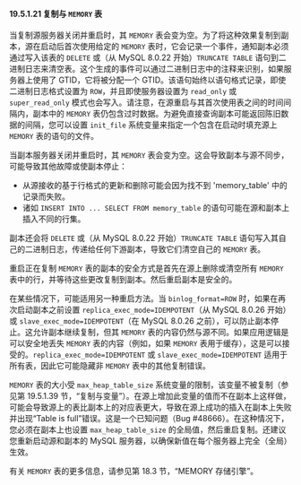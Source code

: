 #### 19.5.1.21 复制与 `MEMORY` 表

当复制源服务器关闭并重启时，其 `MEMORY` 表会变为空。为了将这种效果复制到副本，源在启动后首次使用给定的 `MEMORY` 表时，它会记录一个事件，通知副本必须通过写入该表的 `DELETE` 或（从 MySQL 8.0.22 开始）`TRUNCATE TABLE` 语句到二进制日志来清空表。这个生成的事件可以通过二进制日志中的注释来识别，如果服务器上使用了 GTID，它将被分配一个 GTID。该语句始终以语句格式记录，即使二进制日志格式设置为 `ROW`，并且即使服务器设置为 `read_only` 或 `super_read_only` 模式也会写入。请注意，在源重启与其首次使用表之间的时间间隔内，副本中的 `MEMORY` 表仍包含过时数据。为避免直接查询副本可能返回陈旧数据的间隔，您可以设置 `init_file` 系统变量来指定一个包含在启动时填充源上 `MEMORY` 表的语句的文件。

当副本服务器关闭并重启时，其 `MEMORY` 表会变为空。这会导致副本与源不同步，可能导致其他故障或使副本停止：

- 从源接收的基于行格式的更新和删除可能会因为找不到 'memory_table' 中的记录而失败。
- 诸如 `INSERT INTO ... SELECT FROM memory_table` 的语句可能在源和副本上插入不同的行集。

副本还会将 `DELETE` 或（从 MySQL 8.0.22 开始）`TRUNCATE TABLE` 语句写入其自己的二进制日志，传递给任何下游副本，导致它们清空自己的 `MEMORY` 表。

重启正在复制 `MEMORY` 表的副本的安全方式是首先在源上删除或清空所有 `MEMORY` 表中的行，并等待这些更改复制到副本。然后重启副本是安全的。

在某些情况下，可能适用另一种重启方法。当 `binlog_format=ROW` 时，如果在再次启动副本之前设置 `replica_exec_mode=IDEMPOTENT`（从 MySQL 8.0.26 开始）或 `slave_exec_mode=IDEMPOTENT`（在 MySQL 8.0.26 之前），可以防止副本停止。这允许副本继续复制，但其 `MEMORY` 表的内容仍然与源不同。如果应用逻辑是可以安全地丢失 `MEMORY` 表的内容（例如，如果 `MEMORY` 表用于缓存），这是可以接受的。`replica_exec_mode=IDEMPOTENT` 或 `slave_exec_mode=IDEMPOTENT` 适用于所有表，因此它可能隐藏非 `MEMORY` 表中的其他复制错误。

`MEMORY` 表的大小受 `max_heap_table_size` 系统变量的限制，该变量不被复制（参见第 19.5.1.39 节，“复制与变量”）。在源上增加此变量的值而不在副本上这样做，可能会导致源上的表比副本上的对应表更大，导致在源上成功的插入在副本上失败并出现“Table is full”错误。这是一个已知问题（Bug #48666）。在这种情况下，您必须在副本上也设置 `max_heap_table_size` 的全局值，然后重启复制。还建议您重新启动源和副本的 MySQL 服务器，以确保新值在每个服务器上完全（全局）生效。

有关 `MEMORY` 表的更多信息，请参见第 18.3 节，“MEMORY 存储引擎”。

